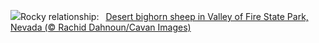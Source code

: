 ![](https://www.bing.com/th?id=OHR.NevadaBigHorns_EN-US3434258986_UHD.jpg&w=1000)Rocky relationship:&nbsp;&ensp;[Desert bighorn sheep in Valley of Fire State Park, Nevada (© Rachid Dahnoun/Cavan Images)](https://www.bing.com/th?id=OHR.NevadaBigHorns_EN-US3434258986_UHD.jpg)
<br><br/>
